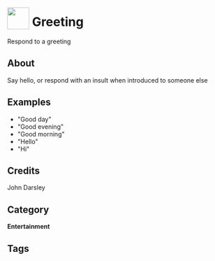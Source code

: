 # <img src="https://raw.githack.com/FortAwesome/Font-Awesome/master/svgs/solid/robot.svg" card_color="#40DBB0" width="50" height="50" style="vertical-align:bottom"/> Greeting
Respond to a greeting

## About
Say hello, or respond with an insult when introduced to someone else

## Examples
* "Good day"
* "Good evening"
* "Good morning"
* "Hello"
* "Hi"

## Credits
John Darsley

## Category
**Entertainment**

## Tags

